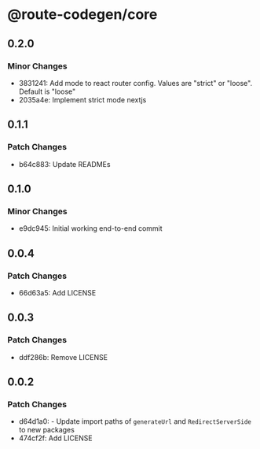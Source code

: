 # @route-codegen/core

## 0.2.0

### Minor Changes

- 3831241: Add mode to react router config. Values are "strict" or "loose". Default is "loose"
- 2035a4e: Implement strict mode nextjs

## 0.1.1

### Patch Changes

- b64c883: Update READMEs

## 0.1.0

### Minor Changes

- e9dc945: Initial working end-to-end commit

## 0.0.4

### Patch Changes

- 66d63a5: Add LICENSE

## 0.0.3

### Patch Changes

- ddf286b: Remove LICENSE

## 0.0.2

### Patch Changes

- d64d1a0: - Update import paths of `generateUrl` and `RedirectServerSide` to new packages
- 474cf2f: Add LICENSE
